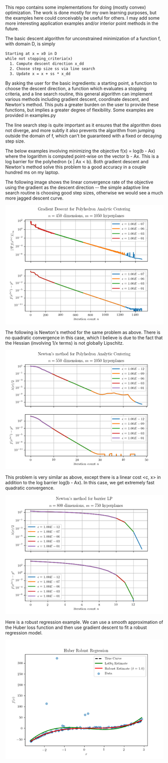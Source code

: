 This repo contains some implementations for doing (mostly convex) optimization.  The work is done mostly for my own learning purposes, but the examples here could conceivably be useful for others.  I may add some more interesting application examples and/or interior point methods in the future.

The basic descent algorithm for unconstrained minimization of a function f, with domain D, is simply

    Starting at x = x0 in D
    while not stopping_criteria(x)
      1. Compute descent direction x_dd
      2. Choose step size ss via line search
      3. Update x = x + ss * x_dd

By asking the user for the basic ingredients: a starting point, a function to choose the descent direction, a function which evaluates a stopping criteria, and a line search routine, this general algorithm can implement various methods including gradient descent, coordinate descent, and Newton's method.  This puts a greater burden on the user to provide these functions, but implies a greater degree of flexibility.  Some examples are provided in examples.py

The line search step is quite important as it ensures that the algorithm does not diverge, and more subtly it also prevents the algorithm from jumping outside the domain of f, which can't be guaranteed with a fixed or decaying step size.

The below examples involving minimizing the objective f(x) = log(b - Ax) where the logarithm is computed point-wise on the vector b - Ax.  This is a log barrier for the polyhedron {x | Ax < b}.  Both gradient descent and Newton's method solve this problem to a good accuracy in a couple hundred ms on my laptop.

The following image shows the linear convergence rate of the objective using the gradient as the descent direction -- the simple adaptive line search routine is choosing good step sizes, otherwise we would see a much more jagged descent curve.

![alt tag](https://github.com/RJTK/convex_optimize/blob/master/images/analytic_center_gradient_descent.png)

The following is Newton's method for the same problem as above.  There is no quadratic convergence in this case, which I believe is due to the fact that the Hessian (involving 1/x terms) is not globally Lipschitz.

![alt tag](https://github.com/RJTK/convex_optimize/blob/master/images/analytic_center_newton.png)

This problem is very similar as above, except there is a linear cost <c, x> in addition to the log barrier log(b - Ax).  In this case, we get extremely fast quadratic convergence.

![alt tag](https://github.com/RJTK/convex_optimize/blob/master/images/LP_barrier.png)

Here is a robust regression example.  We can use a smooth approximation of the Huber loss function and then use gradient descent to fit a robust regression model.

![alt tag](https://github.com/RJTK/convex_optimize/blob/master/images/huber_robust.png)
